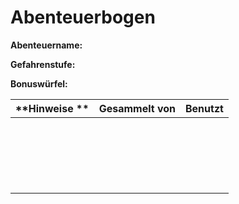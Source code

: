 # Abenteuerbogen

**Abenteuername:** 

**Gefahrenstufe:**

**Bonuswürfel:**

| **Hinweise                                                                                                                ** | Gesammelt von | Benutzt |
| ------------------------------------------------------------ | ------------- | ------- |
|                                                              |               |         |
|                                                              |               |         |
|                                                              |               |         |
|                                                              |               |         |
|                                                              |               |         |
|                                                              |               |         |
|                                                              |               |         |
|                                                              |               |         |
|                                                              |               |         |
|                                                              |               |         |
|                                                              |               |         |
|                                                              |               |         |
|                                                              |               |         |
|                                                              |               |         |
|                                                              |               |         |
|                                                              |               |         |
|                                                              |               |         |
|                                                              |               |         |
|                                                              |               |         |
|                                                              |               |         |
